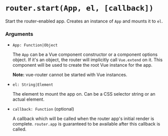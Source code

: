 # `router.start(App, el, [callback])`

Start the router-enabled app. Creates an instance of `App` and mounts it to `el`.

### Arguments

- `App: Function|Object`

  The `App` can be a Vue component constructor or a component options object. If it's an object, the router will implicitly call `Vue.extend` on it. This component will be used to create the root Vue instance for the app.

  **Note:**
  vue-router cannot be started with Vue instances.

- `el: String|Element`

  The element to mount the app on. Can be a CSS selector string or an actual element.

- `callback: Function` (optional)

  A callback which will be called when the router app's initial render is complete. `router.app` is guaranteed to be available after this callback is called.
